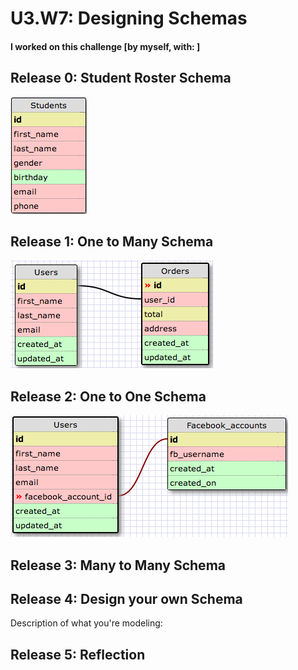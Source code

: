 # U3.W7: Designing Schemas


#### I worked on this challenge [by myself, with: ]


## Release 0: Student Roster Schema
<img src="https://github.com/axprin/phase_0_unit_3/blob/master/week_7/imgs/Screen%20Shot%202014-05-13%20at%207.55.04%20PM.png?raw=true" alt="" /></a>


## Release 1: One to Many Schema
<!-- <img src="?raw=true" alt="" /></a> -->
<img src="https://github.com/axprin/phase_0_unit_3/blob/master/week_7/imgs/Screen%20Shot%202014-05-13%20at%208.11.27%20PM.png?raw=true" alt="" /></a>

## Release 2: One to One Schema
<img src="https://github.com/axprin/phase_0_unit_3/blob/master/week_7/imgs/Screen%20Shot%202014-05-13%20at%208.19.33%20PM.png?raw=true" alt="" /></a>


## Release 3: Many to Many Schema
<!-- display your image inline here -->


## Release 4: Design your own Schema
Description of what you're modeling: 

<!-- display your one-to-one image inline here -->
<!-- display your many-to-many image inline here -->

## Release 5: Reflection
